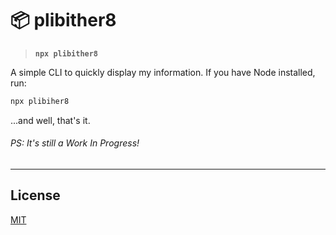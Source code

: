# 📦 plibither8

> **`npx plibither8`**

A simple CLI to quickly display my information. If you have Node installed, run:

```sh
npx plibiher8
```

...and well, that's it.

###### PS: It's still a Work In Progress!

---

## License

[MIT](LICENSE)
